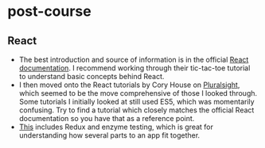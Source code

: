 # post-course

## React

* The best introduction and source of information is in the official [React documentation](https://reactjs.org/). I recommend working through their tic-tac-toe tutorial to understand basic concepts behind React.
* I then moved onto the React tutorials by Cory House on [Pluralsight](https://app.pluralsight.com/library/), which seemed to be the move comprehensive of those I looked through. Some tutorials I initially looked at still used ES5, which was momentarily confusing. Try to find a tutorial which closely matches the official React documentation so you have that as a reference point.
* [This](https://app.pluralsight.com/library/courses/react-redux-react-router-es6/table-of-contents) includes Redux and enzyme testing, which is great for understanding how several parts to an app fit together.
